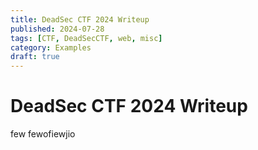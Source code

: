 ```yaml
---
title: DeadSec CTF 2024 Writeup
published: 2024-07-28
tags: [CTF, DeadSecCTF, web, misc]
category: Examples
draft: true
---
```


# DeadSec CTF 2024 Writeup

few
fewofiewjio
